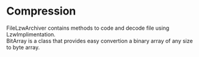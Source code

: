 # Compression

FileLzwArchiver contains methods to code and decode file using LzwImplimentation.  
BitArray is a class that provides easy convertion a binary array of any size to byte array.
